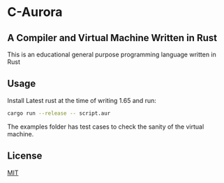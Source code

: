 # C-Aurora
## A Compiler and Virtual Machine Written in Rust

This is an educational general purpose programming language written in Rust

## Usage

Install Latest rust at the time of writing 1.65 and run:

```bash
cargo run --release -- script.aur
```

The examples folder has test cases to check the sanity of the virtual machine.

## License

[MIT](https://choosealicense.com/licenses/mit/)
